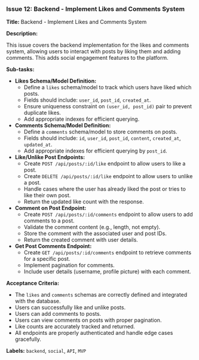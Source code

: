 ### Issue 12: Backend - Implement Likes and Comments System

**Title:** Backend - Implement Likes and Comments System

**Description:**

This issue covers the backend implementation for the likes and comments system, allowing users to interact with posts by liking them and adding comments. This adds social engagement features to the platform.

**Sub-tasks:**

- **Likes Schema/Model Definition:**
  - Define a `likes` schema/model to track which users have liked which posts.
  - Fields should include: `user_id`, `post_id`, `created_at`.
  - Ensure uniqueness constraint on `(user_id, post_id)` pair to prevent duplicate likes.
  - Add appropriate indexes for efficient querying.
- **Comments Schema/Model Definition:**
  - Define a `comments` schema/model to store comments on posts.
  - Fields should include: `id`, `user_id`, `post_id`, `content`, `created_at`, `updated_at`.
  - Add appropriate indexes for efficient querying by `post_id`.
- **Like/Unlike Post Endpoints:**
  - Create `POST /api/posts/:id/like` endpoint to allow users to like a post.
  - Create `DELETE /api/posts/:id/like` endpoint to allow users to unlike a post.
  - Handle cases where the user has already liked the post or tries to like their own post.
  - Return the updated like count with the response.
- **Comment on Post Endpoint:**
  - Create `POST /api/posts/:id/comments` endpoint to allow users to add comments to a post.
  - Validate the comment content (e.g., length, not empty).
  - Store the comment with the associated user and post IDs.
  - Return the created comment with user details.
- **Get Post Comments Endpoint:**
  - Create `GET /api/posts/:id/comments` endpoint to retrieve comments for a specific post.
  - Implement pagination for comments.
  - Include user details (username, profile picture) with each comment.

**Acceptance Criteria:**

- The `likes` and `comments` schemas are correctly defined and integrated with the database.
- Users can successfully like and unlike posts.
- Users can add comments to posts.
- Users can view comments on posts with proper pagination.
- Like counts are accurately tracked and returned.
- All endpoints are properly authenticated and handle edge cases gracefully.

**Labels:** `backend`, `social`, `API`, `MVP`


